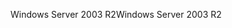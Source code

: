 <span data-ttu-id="70b61-101">Windows Server 2003 R2</span><span class="sxs-lookup"><span data-stu-id="70b61-101">Windows Server 2003 R2</span></span>
